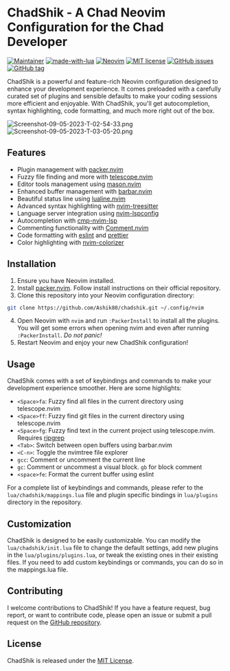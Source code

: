 # ChadShik - A Chad Neovim Configuration for the Chad Developer
[![Maintainer](https://img.shields.io/badge/maintainer-Ashik80-blue?logo=github&style=for-the-badge)](https://github.com/Ashik80)  [![made-with-lua](https://img.shields.io/badge/Made%20with-Lua-blue?logo=lua&style=for-the-badge)](https://www.lua.org/) [![Neovim](https://img.shields.io/badge/Neovim-0.9.0-green?style=for-the-badge&logo=Neovim)](https://neovim.io/) [![MIT license](https://img.shields.io/badge/License-MIT-brightgreen?style=for-the-badge)](https://lbesson.mit-license.org/) [![GitHub issues](https://img.shields.io/github/issues/Ashik80/chadshik?style=for-the-badge&kill_cache=1)](https://github.com/Ashik80/chadshik/issues) [![GitHub tag](https://img.shields.io/github/v/tag/Ashik80/chadshik?style=for-the-badge&kill_cache=1)](https://github.com/Ashik80/chadshik/tags/)

ChadShik is a powerful and feature-rich Neovim configuration designed to enhance your development experience. It comes preloaded with a carefully curated set of plugins and sensible defaults to make your coding sessions more efficient and enjoyable. With ChadShik, you'll get autocompletion, syntax highlighting, code formatting, and much more right out of the box.

![Screenshot-09-05-2023-T-02-54-33.png](https://i.postimg.cc/d3zctYXX/Screenshot-09-05-2023-T-02-54-33.png)
![Screenshot-09-05-2023-T-03-05-20.png](https://i.postimg.cc/L5M1zBky/Screenshot-09-05-2023-T-03-05-20.png)

## Features

-   Plugin management with  [packer.nvim](https://github.com/wbthomason/packer.nvim)
-   Fuzzy file finding and more with  [telescope.nvim](https://github.com/nvim-telescope/telescope.nvim)
-   Editor tools management using  [mason.nvim](https://github.com/williamboman/mason.nvim)
-   Enhanced buffer management with  [barbar.nvim](https://github.com/romgrk/barbar.nvim)
-   Beautiful status line using  [lualine.nvim](https://github.com/hoob3rt/lualine.nvim)
-   Advanced syntax highlighting with  [nvim-treesitter](https://github.com/nvim-treesitter/nvim-treesitter)
-   Language server integration using  [nvim-lspconfig](https://github.com/neovim/nvim-lspconfig)
-   Autocompletion with  [cmp-nvim-lsp](https://github.com/hrsh7th/cmp-nvim-lsp)
-   Commenting functionality with [Comment.nvim](https://github.com/numToStr/Comment.nvim)
-   Code formatting with  [eslint](https://eslint.org/)  and  [prettier](https://prettier.io/)
-   Color highlighting with [nvim-colorizer](https://github.com/norcalli/nvim-colorizer.lua)

## Installation

1.  Ensure you have Neovim installed.
2.  Install [packer.nvim](https://github.com/wbthomason/packer.nvim). Follow install instructions on their official repository.
3.  Clone this repository into your Neovim configuration directory:

```bash
git clone https://github.com/Ashik80/chadshik.git ~/.config/nvim
```

4.  Open Neovim with `nvim` and run  `:PackerInstall`  to install all the plugins. You will get some errors when opening nvim and even after running `:PackerInstall`. *Do not panic!* 
5.  Restart Neovim and enjoy your new ChadShik configuration!

## Usage

ChadShik comes with a set of keybindings and commands to make your development experience smoother. Here are some highlights:

- `<Space>fa`: Fuzzy find all files in the current directory using telescope.nvim
- `<Space>ff`: Fuzzy find git files in the current directory using telescope.nvim
- `<Space>fg`: Fuzzy find text in the current project using telescope.nvim. Requires [ripgrep](https://github.com/BurntSushi/ripgrep)
- `<Tab>`: Switch between open buffers using barbar.nvim
- `<C-n>`: Toggle the nvimtree file explorer
- `gcc`: Comment or uncomment the current line
- `gc`: Comment or uncommest a visual block. `gb` for block comment
- `<space>fe`: Format the current buffer using eslint

For a complete list of keybindings and commands, please refer to the `lua/chadshik/mappings.lua` file and plugin specific bindings in `lua/plugins` directory in the repository.

## Customization

ChadShik is designed to be easily customizable. You can modify the `lua/chadshik/init.lua` file to change the default settings, add new plugins in the `lua/plugins/plugins.lua`, or tweak the existing ones in their existing files. If you need to add custom keybindings or commands, you can do so in the mappings.lua file.

## Contributing

I welcome contributions to ChadShik! If you have a feature request, bug report, or want to contribute code, please open an issue or submit a pull request on the [GitHub repository](https://github.com/Ashik80/chadshik).

## License

ChadShik is released under the [MIT License](https://opensource.org/licenses/MIT).
